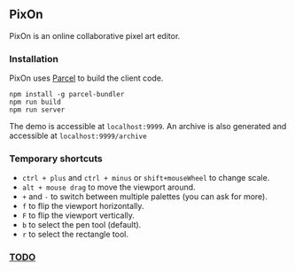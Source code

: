 ## PixOn

PixOn is an online collaborative pixel art editor.

### Installation

PixOn uses [Parcel](https://parceljs.org) to build the client code.

```
npm install -g parcel-bundler
npm run build
npm run server
```

The demo is accessible at `localhost:9999`.
An archive is also generated and accessible at `localhost:9999/archive`

### Temporary shortcuts

- `ctrl + plus` and `ctrl + minus` or `shift+mouseWheel` to change scale.
- `alt + mouse drag` to move the viewport around.
- `+` and `-` to switch between multiple palettes (you can ask for more).
- `f` to flip the viewport horizontally.
- `F` to flip the viewport vertically.
- `b` to select the pen tool (default).
- `r` to select the rectangle tool.

### [TODO](https://github.com/nolialsea/PixOn-Reboot/blob/master/TODO.md)